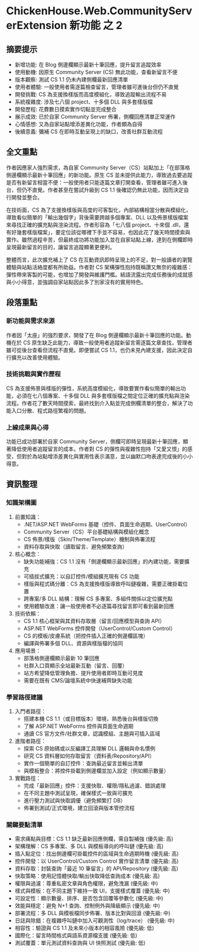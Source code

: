 # ChickenHouse.Web.CommunityServerExtension 新功能 之 2

## 摘要提示
- 新增功能: 在 Blog 側邊欄顯示最新十筆回應，提升留言追蹤效率
- 使用動機: 因原生 Community Server (CS) 無此功能，查看新留言不便
- 版本觀察: 測試 CS 1.1 仍未內建側欄最新回應清單
- 使用者體驗: 一般使用者需逐篇檢查留言，管理者雖可進後台但仍不直覺
- 開發挑戰: CS 為支援換樣版而高度模組化，導致追蹤輸出流程不易
- 系統複雜度: 涉及七八個 project、十多個 DLL 與多套樣版檔
- 開發歷程: 花費數日摸索實作切點並完成整合
- 展示成效: 已於自家 Community Server 佈署，側欄回應清單正常運作
- 心情感想: 又為自家站點增添差異化功能，作者頗為自得
- 後續意義: 彌補 CS 在即時互動呈現上的缺口，改善社群互動流程

## 全文重點
作者因應家人強烈需求，為自家 Community Server（CS）站點加上「在部落格側邊欄顯示最新十筆回應」的新功能。原生 CS 並未提供此能力，導致過去要追蹤是否有新留言相當不便：一般使用者只能逐篇文章打開查看，管理者雖可進入後台，但仍不直覺。作者甚至在嘗試升級到 CS 1.1 後確認仍無此功能，因而決定自行開發並整合。

在技術面，CS 為了支援換樣版與高度的可客製化，內部結構相當分散與模組化，導致看似簡單的「輸出幾個字」背後需要跨越多個專案、DLL 以及佈景樣版檔案來尋找正確的擴充點與渲染流程。作者形容為「七八個 project、十來個 .dll，還有好幾套樣版檔案」，要定位該從哪裡下手並不容易，也因此花了幾天時間摸索與實作。雖然過程辛苦，但最終成功將功能加入並在自家站點上線，達到在側欄即時呈現最新留言的目的，讓留言追蹤顯著更便利。

整體而言，此次擴充補上了 CS 在互動資訊即時呈現上的不足，對一般讀者的瀏覽體驗與站點活絡度都有所助益。作者對 CS 架構彈性抱持既稱讚又無奈的複雜感：彈性帶來客製的可能，也增加了開發與維護門檻。結語流露出完成任務後的成就感與小小得意，並強調自家站點因此多了別家沒有的實用特色。

## 段落重點
### 新功能與需求來源
作者因「太座」的強烈要求，開發了在 Blog 側邊欄顯示最新十筆回應的功能。動機在於 CS 原生缺乏此能力，導致一般使用者追蹤新留言需逐篇文章查找，管理者雖可從後台查看但流程不直覺。即便嘗試 CS 1.1，也仍未見內建支援，因此決定自行擴充以改善使用體驗。

### 技術挑戰與實作歷程
CS 為支援佈景與樣版的彈性，系統高度模組化，導致要實作看似簡單的輸出功能，必須在七八個專案、十多個 DLL 與多套樣版檔之間定位正確的擴充點與渲染流程。作者花了數天時間摸索，最終找到介入點並完成側欄清單的整合，解決了功能入口分散、程式路徑繁複的問題。

### 上線成果與心得
功能已成功部署於自家 Community Server，側欄可即時呈現最新十筆回應，顯著降低使用者追蹤留言的成本。作者對 CS 的彈性與複雜性抱持「又愛又恨」的感受，但對於為站點增添差異化與實用性表示滿意，並以幽默口吻表達完成後的小小得意。

## 資訊整理

### 知識架構圖
1. 前置知識：
   - .NET/ASP.NET WebForms 基礎（控件、頁面生命週期、UserControl）
   - Community Server（CS）平台基礎結構與模組化概念
   - CS 佈景/樣版（Skin/Theme/Template）機制與佈署流程
   - 資料存取與快取（讀取留言、避免頻繁查詢）
2. 核心概念：
   - 缺失功能補強：CS 1.1 沒有「側邊欄顯示最新回應」的內建功能，需要擴充
   - 可插拔式擴充：以自訂控件/模組擴充現有 CS 功能
   - 樣版與程式碼分離：CS 為支援換樣版導致呼叫鏈複雜，需要正確掛載位置
   - 跨專案/多 DLL 結構：理解 CS 多專案、多組件關係以定位擴充點
   - 使用體驗改進：讓一般使用者不必逐篇尋找留言即可看到最新回應
3. 技術依賴：
   - CS 1.1 核心框架與其資料存取層（留言/回應模型與查詢 API）
   - ASP.NET WebForms 控件開發（UserControl/Custom Control）
   - CS 的模板/皮膚系統（把控件插入正確的側邊欄區塊）
   - 編譯與佈署多個 DLL、資源與樣版檔的協同
4. 應用場景：
   - 部落格側邊欄顯示最新 10 筆回應
   - 社群入口頁顯示全站最新互動（留言、回覆）
   - 站方希望降低管理負擔、提升使用者即時互動可見度
   - 需要在既有 CMS/論壇系統中快速補齊缺失功能

### 學習路徑建議
1. 入門者路徑：
   - 搭建本機 CS 1.1（或目標版本）環境，熟悉後台與樣版切換
   - 了解 ASP.NET WebForms 控件與頁面生命週期
   - 通讀 CS 官方文件/社群文章，認識模組、主題與可插入區域
2. 進階者路徑：
   - 探索 CS 原始碼或以反編譯工具理解 DLL 邏輯與命名慣例
   - 研究 CS 資料層如何存取留言（資料表/Repository/API）
   - 實作一個簡單的自訂控件：查詢最近留言並輸出清單
   - 與模板整合：將控件掛載到側邊欄並加入設定（例如顯示數量）
3. 實戰路徑：
   - 完成「最新回應」控件：支援快取、權限/隱私過濾、錯誤處理
   - 在不同主題中測試呈現，確保樣式一致與可擴充
   - 進行壓力測試與快取調優（避免頻繁打 DB）
   - 佈署到測試/正式環境，建立回滾與版本管控流程

### 關鍵要點清單
- 需求痛點與目標：CS 1.1 缺乏最新回應側欄，需自製補強 (優先級: 高)
- 架構理解：CS 多專案、多 DLL 與模板導向的呼叫鏈 (優先級: 高)
- 插入點定位：找出側邊欄可掛載控件的區域與生命週期時機 (優先級: 高)
- 控件開發：以 UserControl/Custom Control 實作留言清單 (優先級: 高)
- 資料存取：封裝查詢「最近 10 筆留言」的 API/Repository (優先級: 高)
- 快取策略：使用記憶體快取/輸出快取降低查詢成本 (優先級: 高)
- 權限與過濾：尊重私密文章與角色權限，避免洩漏 (優先級: 中)
- 樣式與模板：在不同主題下維持一致 UI，支援樣式覆蓋 (優先級: 中)
- 可設定性：顯示數量、排序、是否包含回覆等參數化 (優先級: 中)
- 效能與穩定：避免 N+1 查詢、控制例外與降級顯示 (優先級: 中)
- 部署流程：多 DLL 與模板檔同步佈署、版本比對與回滾 (優先級: 中)
- 日誌與除錯：在複雜呼叫鏈中加入可觀測性（log/trace） (優先級: 中)
- 相容性：驗證與 CS 1.1 及未來小版本的相容風險 (優先級: 低)
- 國際化：留言時間格式與語系資源檔支援 (優先級: 低)
- 測試覆蓋：單元測試資料查詢與 UI 快照測試 (優先級: 低)
